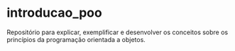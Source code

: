 # introducao_poo
Repositório para explicar, exemplificar e desenvolver os conceitos sobre os princípios da programação orientada a objetos.
